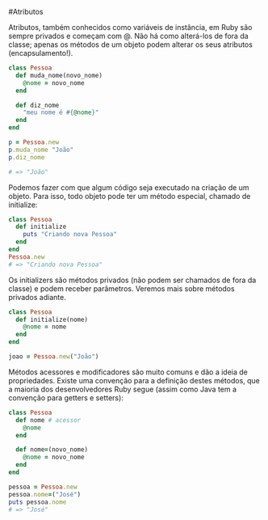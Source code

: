 #Atributos

Atributos, também conhecidos como variáveis de instância, em Ruby são sempre privados e começam com @. Não há como alterá-los de fora da classe; apenas os métodos de um objeto podem alterar os seus atributos (encapsulamento!).

```ruby
class Pessoa
  def muda_nome(novo_nome)
    @nome = novo_nome
  end

  def diz_nome
    "meu nome é #{@nome}"
  end
end

p = Pessoa.new
p.muda_nome "João"
p.diz_nome

# => "João"
```

Podemos fazer com que algum código seja executado na criação de um objeto. Para isso, todo objeto pode ter um método especial, chamado de initialize:

```ruby
class Pessoa
  def initialize
    puts "Criando nova Pessoa"
  end
end
Pessoa.new
# => "Criando nova Pessoa"
```

Os initializers são métodos privados (não podem ser chamados de fora da classe) e podem receber parâmetros. Veremos mais sobre métodos privados adiante.

```ruby
class Pessoa
  def initialize(nome)
    @nome = nome
  end
end

joao = Pessoa.new("João")
```

Métodos acessores e modificadores são muito comuns e dão a ideia de propriedades. Existe uma convenção para a definição destes métodos, que a maioria dos desenvolvedores Ruby segue (assim como Java tem a convenção para getters e setters):

```ruby
class Pessoa
  def nome # acessor
    @nome
  end

  def nome=(novo_nome)
    @nome = novo_nome
  end
end

pessoa = Pessoa.new
pessoa.nome=("José")
puts pessoa.nome
# => "José"
```